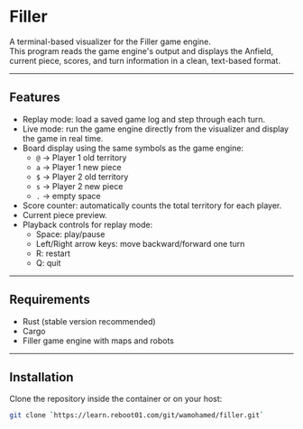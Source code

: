 # Filler

A terminal-based visualizer for the Filler game engine.  
This program reads the game engine's output and displays the Anfield, current piece, scores, and turn information in a clean, text-based format.

---

## Features

- Replay mode: load a saved game log and step through each turn.
- Live mode: run the game engine directly from the visualizer and display the game in real time.
- Board display using the same symbols as the game engine:
  - `@` → Player 1 old territory
  - `a` → Player 1 new piece
  - `$` → Player 2 old territory
  - `s` → Player 2 new piece
  - `.` → empty space
- Score counter: automatically counts the total territory for each player.
- Current piece preview.
- Playback controls for replay mode:
  - Space: play/pause
  - Left/Right arrow keys: move backward/forward one turn
  - R: restart
  - Q: quit

---

## Requirements

- Rust (stable version recommended)
- Cargo
- Filler game engine with maps and robots

---

## Installation

Clone the repository inside the container or on your host:

```bash
git clone `https://learn.reboot01.com/git/wamohamed/filler.git`

